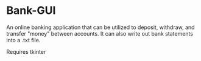 # Bank-GUI
An online banking application that can be utilized to deposit, withdraw, and transfer "money" between accounts. It can also write out bank statements into a .txt file.

Requires tkinter
